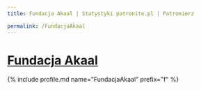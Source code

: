 ```yaml
---
title: Fundacja Akaal | Statystyki patronite.pl | Patromierz

permalink: /FundacjaAkaal
---
```


# [Fundacja Akaal](https://patronite.pl/FundacjaAkaal)

{% include profile.md name="FundacjaAkaal" prefix="f" %}
